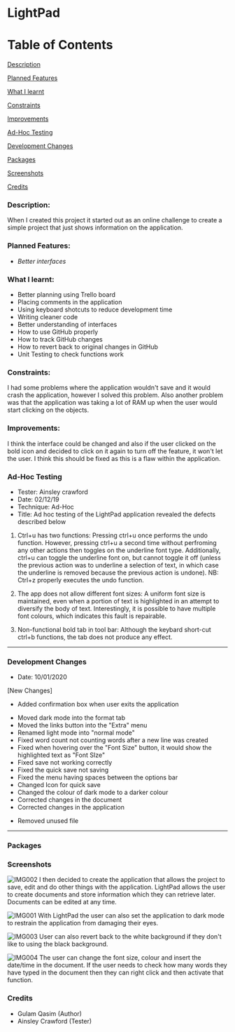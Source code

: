 # LightPad #

# Table of Contents

[Description](#Description)  
<a name="Description"/>

[Planned Features](#Planned_Features)  
<a name="Planned_Features"/>

[What I learnt](#What_I_Learnt)  
<a name="What_I_Learnt"/>

[Constraints](#Constraints)  
<a name="Constraints"/>

[Improvements](#Improvements)  
<a name="Improvements"/>

[Ad-Hoc Testing](#Ad-Hoc_Testing)  
<a name="Ad-Hoc_Testing"/>

[Development Changes](#Development_Changes)  
<a name="Development_Changes"/>

[Packages](#Packages)  
<a name="Packages"/>

[Screenshots](#Screenshots)
<a name="Screenshots"/>

[Credits](#Credits)  
<a name="Credits"/>

### Description:

When I created this project it started out as an online challenge to create a simple project that just shows information on the application. 


### Planned Features:
* *Better interfaces*


### What I learnt:

- Better planning using Trello board
- Placing comments in the application
- Using keyboard shotcuts to reduce development time
- Writing cleaner code
- Better understanding of interfaces
- How to use GitHub properly
- How to track GitHub changes
- How to revert back to original changes in GitHub
- Unit Testing to check functions work

### Constraints:

I had some problems where the application wouldn't save and it would crash the application, however I solved this problem. Also another problem was that the application was taking a lot of RAM up when the user would start clicking on the objects.

### Improvements:

I think the interface could be changed and also if the user clicked on the bold icon and decided to click on it again to turn off the feature, it won't let the user. I think this should be fixed as this is a flaw within the application.

### Ad-Hoc Testing

- Tester: Ainsley crawford
- Date: 02/12/19
- Technique: Ad-Hoc
- Title: Ad hoc testing of the LightPad application revealed the defects described below

1. Ctrl+u has two functions:
	Pressing ctrl+u once performs the undo function. However, pressing ctrl+u a second time without perfroming any other actions then toggles on the underline font type.
	Additionally, ctrl+u can toggle the underline font on, but cannot toggle it off (unless the previous action was to underline a selection of text, in which case the underline is removed because the previous action is undone).
	NB: Ctrl+z properly executes the undo function.

2. The app does not allow different font sizes:
	A uniform font size is maintained, even when a portion of text is highlighted in an attempt to diversify the body of text.
	Interestingly, it is possible to have multiple font colours, which indicates this fault is repairable.

3. Non-functional bold tab in tool bar:
	Although the keybard short-cut ctrl+b functions, the tab does not produce any effect.

________________________________________________________________________________________________________________________________________



### Development Changes
- Date: 10/01/2020

[New Changes]
+ Added confirmation box when user exits the application
* Moved dark mode into the format tab
* Moved the links button into the "Extra" menu
* Renamed light mode into "normal mode"
* Fixed word count not counting words after a new line was created
* Fixed when hovering over the "Font Size" button, it would show the highlighted text as "Font SIze"
* Fixed save not working correctly
* Fixed the quick save not saving
* Fixed the menu having spaces between the options bar
* Changed Icon for quick save
* Changed the colour of dark mode to a darker colour
* Corrected changes in the document
* Corrected changes in the application
- Removed unused file
________________________________________________________________________________________________________________________________________

### Packages

### Screenshots

![IMG002](https://user-images.githubusercontent.com/45819118/72181775-f63be500-33e1-11ea-9185-25aed9574182.PNG)
I then decided to create the application that allows the project to save, edit and do other things with the application. LightPad allows the user to create documents and store information which they can retrieve later. Documents can be edited at any time.



![IMG001](https://user-images.githubusercontent.com/45819118/72182073-9bef5400-33e2-11ea-846c-379f93856e49.PNG)
With LightPad the user can also set the application to dark mode to restrain the application from damaging their eyes.

![IMG003](https://user-images.githubusercontent.com/45819118/72182075-9bef5400-33e2-11ea-937b-6910e20e46c7.PNG)
User can also revert back to the white background if they don't like to using the black background.

![IMG004](https://user-images.githubusercontent.com/45819118/72182076-9c87ea80-33e2-11ea-9076-a93381336570.PNG)
The user can change the font size, colour and insert the date/time in the document. If the user needs to check how many words they have typed in the document then they can right click and then activate that function.

### Credits
- Gulam Qasim (Author)
- Ainsley Crawford (Tester)
